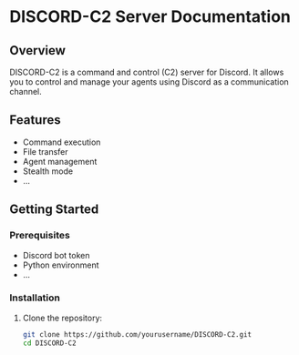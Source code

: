# DISCORD-C2 Server Documentation

## Overview

DISCORD-C2 is a command and control (C2) server for Discord. It allows you to control and manage your agents using Discord as a communication channel.

## Features

- Command execution
- File transfer
- Agent management
- Stealth mode
- ...

## Getting Started

### Prerequisites

- Discord bot token
- Python environment
- ...

### Installation

1. Clone the repository:
   ```bash
   git clone https://github.com/yourusername/DISCORD-C2.git
   cd DISCORD-C2

